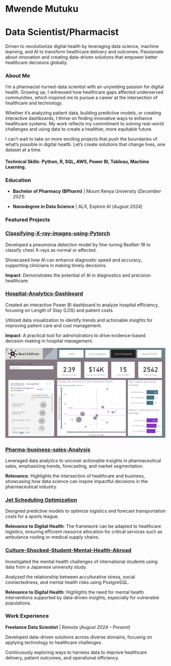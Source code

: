 # Mwende Mutuku 

# Data Scientist/Pharmacist

Driven to revolutionize digital health by leveraging data science, machine learning, and AI to transform healthcare delivery and outcomes. Passionate about innovation and creating data-driven solutions that empower better healthcare decisions globally.

### **About Me**

I’m a pharmacist-turned-data scientist with an unyielding passion for digital health. Growing up, I witnessed how healthcare gaps affected underserved communities, which inspired me to pursue a career at the intersection of healthcare and technology.

Whether it’s analyzing patient data, building predictive models, or creating interactive dashboards, I thrive on finding innovative ways to enhance healthcare systems. My work reflects my commitment to solving real-world challenges and using data to create a healthier, more equitable future.

I can’t wait to take on more exciting projects that push the boundaries of what’s possible in digital health. Let’s create solutions that change lives, one dataset at a time.

#### Technical Skills: Python, R, SQL, AWS, Power BI, Tableau, Machine Learning.

### Education 
- **Bachelor of Pharmacy (BPharm)** | Mount Kenya University (_December 2021_) 

- **Nanodegree in Data Science** | ALX, Explore AI  (_August 2024_)


### **Featured Projects** 

### [Classifying-X-ray-images-using-Pytorch](https://github.com/MutukuMwende/Classifying-X-ray-images-using-Pytorch)

Developed a pneumonia detection model by fine-tuning ResNet-18 to classify chest X-rays as normal or affected.

Showcased how AI can enhance diagnostic speed and accuracy, supporting clinicians in making timely decisions.

**Impact**: Demonstrates the potential of AI in diagnostics and precision healthcare.

### [Hospital-Analytics-Dashboard](https://github.com/MutukuMwende/Hospital-Analytics-Dashboard)

Created an interactive Power BI dashboard to analyze hospital efficiency, focusing on Length of Stay (LOS) and patient costs.

Utilized data visualization to identify trends and actionable insights for improving patient care and cost management.

**Impact**: A practical tool for administrators to drive evidence-based decision-making in hospital management.

![Dashboard Screenshot](https://raw.githubusercontent.com/MutukuMwende/Portfolio/main/Dashboard.png)

### [Pharma-business-sales-Analysis](https://github.com/MutukuMwende/Pharma-business-sales-Analysis)

Leveraged data analytics to uncover actionable insights in pharmaceutical sales, emphasizing trends, forecasting, and market segmentation.

**Relevance**: Highlights the intersection of healthcare and business, showcasing how data science can inspire impactful decisions in the pharmaceutical industry. 


### [Jet Scheduling Optimization](https://github.com/MutukuMwende/Time-Series-Prediction-for-flights)

Designed predictive models to optimize logistics and forecast transportation costs for a sports league.

**Relevance to Digital Health**: The framework can be adapted to healthcare logistics, ensuring efficient resource allocation for critical services such as ambulance routing or medical supply chains.

### [Culture-Shocked-Student-Mental-Health-Abroad](https://github.com/MutukuMwende/Student-Mental-Health-Abroad)

Investigated the mental health challenges of international students using data from a Japanese university study.

Analyzed the relationship between acculturative stress, social connectedness, and mental health risks using PostgreSQL.

**Relevance to Digital Health**: Highlights the need for mental health interventions supported by data-driven insights, especially for vulnerable populations.

### **Work Experience**
**Freelance Data Scientist** | Remote (_August 2024 – Present_)

Developed data-driven solutions across diverse domains, focusing on applying technology to healthcare challenges.

Continuously exploring ways to harness data to improve healthcare delivery, patient outcomes, and operational efficiency.
